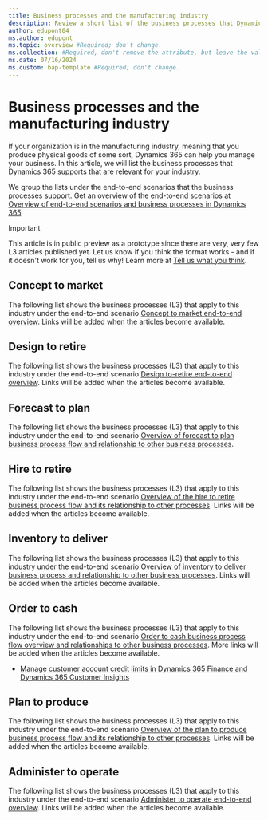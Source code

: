 ```yaml
---
title: Business processes and the manufacturing industry
description: Review a short list of the business processes that Dynamics 365 supports that are relevant for the manufacturing industry.
author: edupont04
ms.author: edupont
ms.topic: overview #Required; don't change.
ms.collection: #Required, don't remove the attribute, but leave the value blank.
ms.date: 07/16/2024
ms.custom: bap-template #Required; don't change.
---
```


# Business processes and the manufacturing industry

If your organization is in the manufacturing industry, meaning that you produce physical goods of some sort, Dynamics 365 can help you manage your business. In this article, we will list the business processes that Dynamics 365 supports that are relevant for your industry.  

We group the lists under the end-to-end scenarios that the business processes support. Get an overview of the end-to-end scenarios at [Overview of end-to-end scenarios and business processes in Dynamics 365](overview.md).  

> [!IMPORTANT]
> This article is in public preview as a prototype since there are very, very few L3 articles published yet. Let us know if you think the format works - and if it doesn't work for you, tell us why! Learn more at [Tell us what you think](../overview.md#tell-us-what-you-think).

## Concept to market

The following list shows the business processes (L3) that apply to this industry under the end-to-end scenario [Concept to market end-to-end overview](concept-to-market-overview.md). Links will be added when the articles become available.

<!-- -  -->
## Design to retire

The following list shows the business processes (L3) that apply to this industry under the end-to-end scenario [Design to-retire end-to-end overview](design-to-retire-overview.md). Links will be added when the articles become available.

<!-- -   -->

## Forecast to plan

The following list shows the business processes (L3) that apply to this industry under the end-to-end scenario [Overview of forecast to plan business process flow and relationship to other business processes](forecast-to-plan-overview.md).  
<!-- 
-    -->

## Hire to retire

The following list shows the business processes (L3) that apply to this industry under the end-to-end scenario [Overview of the hire to retire business process flow and its relationship to other processes](hire-to-retire-overview.md). Links will be added when the articles become available.
<!-- 
-   -->

## Inventory to deliver

The following list shows the business processes (L3) that apply to this industry under the end-to-end scenario [Overview of inventory to deliver business process and relationship to other business processes](inventory-to-deliver-overview.md). Links will be added when the articles become available.

## Order to cash

The following list shows the business processes (L3) that apply to this industry under the end-to-end scenario [Order to cash business process flow overview and relationships to other business processes](order-to-cash-overview.md). More links will be added when the articles become available.

- [Manage customer account credit limits in Dynamics 365 Finance and Dynamics 365 Customer Insights](order-to-cash-monitor-customer-credit-collections-set-customer-credit-limits.md)  

## Plan to produce

The following list shows the business processes (L3) that apply to this industry under the end-to-end scenario [Overview of the plan to produce business process flow and its relationship to other processes](plan-to-produce-overview.md).  Links will be added when the articles become available.

## Administer to operate

The following list shows the business processes (L3) that apply to this industry under the end-to-end scenario [Administer to operate end-to-end overview](administer-to-operate-overview.md). Links will be added when the articles become available.

<!-- -  -->
